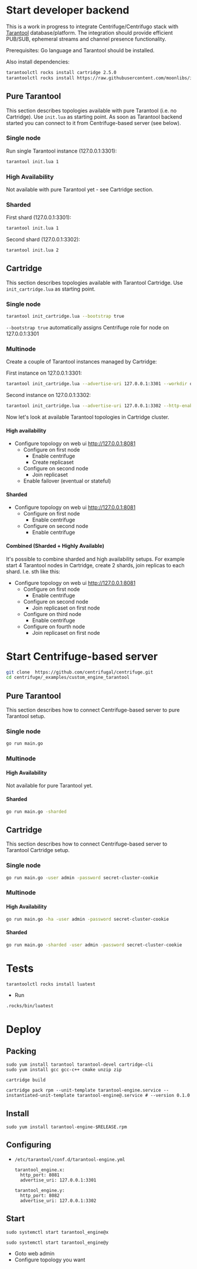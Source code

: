 # Start developer backend

This is a work in progress to integrate Centrifuge/Centrifugo stack with [Tarantool](https://www.tarantool.io/en/) database/platform. The integration should provide efficient PUB/SUB, ephemeral streams and channel presence functionality.

Prerequisites: Go language and Tarantool should be installed. 

Also install dependencies:

``` bash
tarantoolctl rocks install cartridge 2.5.0
tarantoolctl rocks install https://raw.githubusercontent.com/moonlibs/indexpiration/master/rockspecs/indexpiration-scm-1.rockspec
```

## Pure Tarantool

This section describes topologies available with pure Tarantool (i.e. no Cartridge). Use `init.lua` as starting point. As soon as Tarantool backend started you can connect to it from Centrifuge-based server (see below).

### Single node

Run single Tarantool instance (127.0.0.1:3301):

``` bash
tarantool init.lua 1
```

### High Availability

Not available with pure Tarantool yet - see Cartridge section.

### Sharded

First shard (127.0.0.1:3301):

``` bash
tarantool init.lua 1
```

Second shard (127.0.0.1:3302):

``` bash
tarantool init.lua 2
```

## Cartridge

This section describes topologies available with Tarantool Cartridge. Use `init_cartridge.lua` as starting point.

### Single node

``` bash
tarantool init_cartridge.lua --bootstrap true
```

`--bootstrap true` automatically assigns Centrifuge role for node on 127.0.0.1:3301

### Multinode

Create a couple of Tarantool instances managed by Cartridge:

First instance on 127.0.0.1:3301:

```bash
tarantool init_cartridge.lua --advertise-uri 127.0.0.1:3301 --workdir one
```

Second instance on 127.0.0.1:3302:

```bash
tarantool init_cartridge.lua --advertise-uri 127.0.0.1:3302 --http-enabled false --workdir two
```

Now let's look at available Tarantool topologies in Cartridge cluster.

#### High availability

- Configure topology on web ui http://127.0.0.1:8081
  - Configure on first node
    - Enable centrifuge
    - Create replicaset
  - Configure on second node
    - Join replicaset
  - Enable failover (eventual or stateful)

#### Sharded

- Configure topology on web ui http://127.0.0.1:8081
  - Configure on first node
    - Enable centrifuge
  - Configure on second node
    - Enable centrifuge

#### Combined (Sharded + Highly Available)

It's possible to combine sharded and high availability setups. For example start 4 Tarantool nodes in Cartridge, create 2 shards, join replicas to each shard. I.e. sth like this:

- Configure topology on web ui http://127.0.0.1:8081
  - Configure on first node
    - Enable centrifuge
  - Configure on second node
    - Join replicaset on first node
  - Configure on third node
    - Enable centrifuge
  - Configure on fourth node
    - Join replicaset on first node

# Start Centrifuge-based server

``` bash
git clone  https://github.com/centrifugal/centrifuge.git
cd centrifuge/_examples/custom_engine_tarantool
```

## Pure Tarantool

This section describes how to connect Centrifuge-based server to pure Tarantool setup.

### Single node

``` bash
go run main.go
```

### Multinode

#### High Availability

Not available for pure Tarantool yet.

#### Sharded

``` bash
go run main.go -sharded
```

## Cartridge

This section describes how to connect Centrifuge-based server to Tarantool Cartridge setup.

### Single node

``` bash
go run main.go -user admin -password secret-cluster-cookie
```

### Multinode

#### High Availability

``` bash
go run main.go -ha -user admin -password secret-cluster-cookie
```

#### Sharded

``` bash
go run main.go -sharded -user admin -password secret-cluster-cookie
```

# Tests

``` bash
tarantoolctl rocks install luatest
```

- Run

``` bash
.rocks/bin/luatest
```

# Deploy
## Packing

```
sudo yum install tarantool tarantool-devel cartridge-cli
sudo yum install gcc gcc-c++ cmake unzip zip
```

```
cartridge build
```

```
cartridge pack rpm --unit-template tarantool-engine.service --instantiated-unit-template tarantool-engine@.service # --version 0.1.0
```

## Install

```
sudo yum install tarantool-engine-$RELEASE.rpm
```

## Configuring

- `/etc/tarantool/conf.d/tarantool-engine.yml`
  ```
  tarantool_engine.x:
    http_port: 8081
    advertise_uri: 127.0.0.1:3301

  tarantool_engine.y:
    http_port: 8082
    advertise_uri: 127.0.0.1:3302
  ```

## Start

```
sudo systemctl start tarantool_engine@x
```

```
sudo systemctl start tarantool_engine@y
```

- Goto web admin
- Configure topology you want
